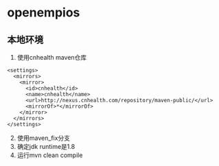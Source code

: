 # openempios
## 本地环境
1. 使用cnhealth maven仓库
```
<settings>
  <mirrors>
    <mirror>
      <id>cnhealth</id>
      <name>cnhealth</name>
      <url>http://nexus.cnhealth.com/repository/maven-public/</url>
      <mirrorOf>*</mirrorOf>
    </mirror>
  </mirrors>
</settings>
```
2. 使用maven_fix分支
3. 确定jdk runtime是1.8
4. 运行mvn clean compile 
